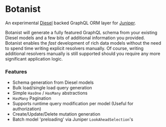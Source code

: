 # Botanist
An experimental [Diesel](http://diesel.rs/) backed GraphQL ORM layer for [Juniper](https://github.com/graphql-rust/juniper).

Botanist will generate a fully featured GraphQL schema from your existing Diesel models and a few bits of additional information you provided. Botanist enables the _fast_ development of rich data models without the need to spend time writing explicit resolvers manually. Of course, writing additional resolvers manually is still supported should you require any more significant application logic.

### Features
- Schema generation from Diesel models
- Bulk load/single load query generation
- Simple `HasOne` / `HasMany` abstractions
- `HasMany` Pagination
- Supports runtime query modification per model (Useful for authorization)
- Create/Update/Delete mutation generation
- Batch model 'preloading' via Juniper `LookAheadSelection`'s